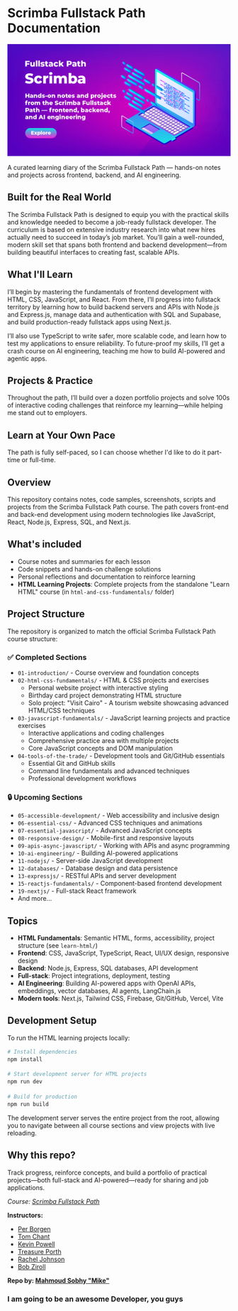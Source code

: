 # Scrimba Fullstack Path Documentation

[![Fullstack Path — Scrimba](images/github-social-preview-comp.png)](https://github.com/sobhy0101/fullstack-path-scrimba)

A curated learning diary of the Scrimba Fullstack Path — hands-on notes and projects across frontend, backend, and AI engineering.

## Built for the Real World

The Scrimba Fullstack Path is designed to equip you with the practical skills and knowledge needed to become a job-ready fullstack developer.
The curriculum is based on extensive industry research into what new hires actually need to succeed in today’s job market. You’ll gain a well-rounded, modern skill set that spans both frontend and backend development—from building beautiful interfaces to creating fast, scalable APIs.

## What I'll Learn

I’ll begin by mastering the fundamentals of frontend development with HTML, CSS, JavaScript, and React. From there, I’ll progress into fullstack territory by learning how to build backend servers and APIs with Node.js and Express.js, manage data and authentication with SQL and Supabase, and build production-ready fullstack apps using Next.js.

I’ll also use TypeScript to write safer, more scalable code, and learn how to test my applications to ensure reliability. To future-proof my skills, I’ll get a crash course on AI engineering, teaching me how to build AI-powered and agentic apps.

## Projects & Practice

Throughout the path, I’ll build over a dozen portfolio projects and solve 100s of interactive coding challenges that reinforce my learning—while helping me stand out to employers.

## Learn at Your Own Pace

The path is fully self-paced, so I can choose whether I'd like to do it part-time or full-time.

## Overview

This repository contains notes, code samples, screenshots, scripts and projects from the Scrimba Fullstack Path course. The path covers front-end and back-end development using modern technologies like JavaScript, React, Node.js, Express, SQL, and Next.js.

## What's included

- Course notes and summaries for each lesson
- Code snippets and hands-on challenge solutions
- Personal reflections and documentation to reinforce learning
- **HTML Learning Projects**: Complete projects from the standalone "Learn HTML" course (in `html-and-css-fundamentals/` folder)

## Project Structure

The repository is organized to match the official Scrimba Fullstack Path course structure:

### ✅ Completed Sections

- `01-introduction/` - Course overview and foundation concepts
- `02-html-css-fundamentals/` - HTML & CSS projects and exercises
  - Personal website project with interactive styling
  - Birthday card project demonstrating HTML structure
  - Solo project: "Visit Cairo" - A tourism website showcasing advanced HTML/CSS techniques
- `03-javascript-fundamentals/` - JavaScript learning projects and practice exercises
  - Interactive applications and coding challenges
  - Comprehensive practice area with multiple projects
  - Core JavaScript concepts and DOM manipulation
- `04-tools-of-the-trade/` - Development tools and Git/GitHub essentials
  - Essential Git and GitHub skills
  - Command line fundamentals and advanced techniques
  - Professional development workflows

### 🔒 Upcoming Sections

- `05-accessible-development/` - Web accessibility and inclusive design
- `06-essential-css/` - Advanced CSS techniques and animations
- `07-essential-javascript/` - Advanced JavaScript concepts
- `08-responsive-design/` - Mobile-first and responsive layouts
- `09-apis-async-javascript/` - Working with APIs and async programming
- `10-ai-engineering/` - Building AI-powered applications
- `11-nodejs/` - Server-side JavaScript development
- `12-databases/` - Database design and data persistence
- `13-expressjs/` - RESTful APIs and server development
- `15-reactjs-fundamentals/` - Component-based frontend development
- `19-nextjs/` - Full-stack React framework
- And more...

## Topics

- **HTML Fundamentals**: Semantic HTML, forms, accessibility, project structure (see `learn-html/`)
- **Frontend**: CSS, JavaScript, TypeScript, React, UI/UX design, responsive design
- **Backend**: Node.js, Express, SQL databases, API development
- **Full-stack**: Project integrations, deployment, testing
- **AI Engineering**: Building AI-powered apps with OpenAI APIs, embeddings, vector databases, AI agents, LangChain.js
- **Modern tools**: Next.js, Tailwind CSS, Firebase, Git/GitHub, Vercel, Vite

## Development Setup

To run the HTML learning projects locally:

```bash
# Install dependencies
npm install

# Start development server for HTML projects
npm run dev

# Build for production
npm run build
```

The development server serves the entire project from the root, allowing you to navigate between all course sections and view projects with live reloading.

## Why this repo?

Track progress, reinforce concepts, and build a portfolio of practical projects—both full-stack and AI-powered—ready for sharing and job applications.

*Course: [Scrimba Fullstack Path](https://scrimba.com/fullstack-path-c0fullstack)*

**Instructors:**

- [Per Borgen](https://scrimba.com/@perborgen)
- [Tom Chant](https://scrimba.com/@DoubleNemesis)
- [Kevin Powell](https://scrimba.com/@kevin-powell)
- [Treasure Porth](https://scrimba.com/@trezp)
- [Rachel Johnson](https://scrimba.com/@racheljohnson)
- [Bob Ziroll](https://scrimba.com/@bobziroll)

**Repo by: [Mahmoud Sobhy "Mike"](https://github.com/sobhy0101)**

### I am going to be an awesome Developer, you guys
